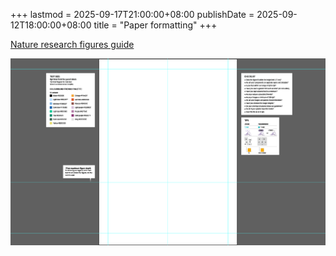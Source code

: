 +++
lastmod = 2025-09-17T21:00:00+08:00
publishDate = 2025-09-12T18:00:00+08:00
title = "Paper formatting"
+++

[Nature research figures guide](https://research-figure-guide.nature.com/)

![alt text](images/image.png)
